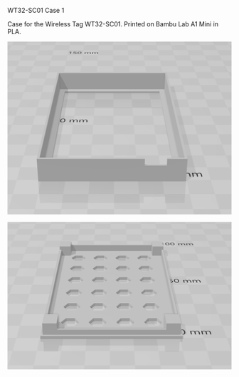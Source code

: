 WT32-SC01 Case 1

Case for the Wireless Tag WT32-SC01. Printed on Bambu Lab A1 Mini in PLA.

![Case top](./doc/screenshot_top.png)

![Case bottom](./doc/screenshot_bottom.png)